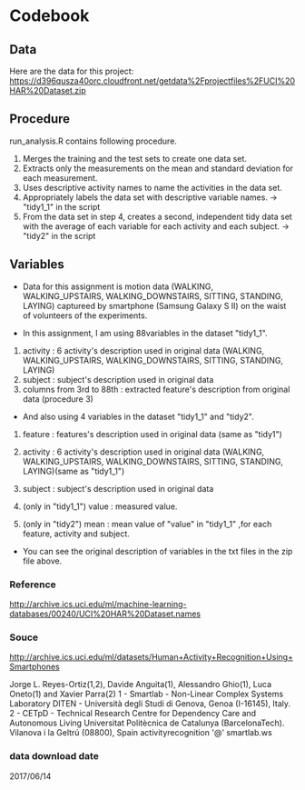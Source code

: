 # Codebook

## Data
Here are the data for this project:
https://d396qusza40orc.cloudfront.net/getdata%2Fprojectfiles%2FUCI%20HAR%20Dataset.zip

## Procedure
run_analysis.R contains following procedure.
1. Merges the training and the test sets to create one data set.
2. Extracts only the measurements on the mean and standard deviation for each measurement.
3. Uses descriptive activity names to name the activities in the data set.
4. Appropriately labels the data set with descriptive variable names. -> "tidy1_1" in the script
5. From the data set in step 4, creates a second, independent tidy data set with the average of each variable for each activity and each subject. -> "tidy2" in the script

## Variables
- Data for this assignment is motion data (WALKING, WALKING_UPSTAIRS, WALKING_DOWNSTAIRS, SITTING, STANDING, LAYING) captureed by smartphone (Samsung Galaxy S II) on the waist of volunteers of the experiments. 

- In this assignment, I am using  88variables in the dataset "tidy1_1".
1. activity : 6 activity's description used in original data (WALKING, WALKING_UPSTAIRS, WALKING_DOWNSTAIRS, SITTING, STANDING, LAYING)
2. subject : subject's description used in original data
3. columns from 3rd to 88th : extracted feature's description from original data (procedure 3) 

- And also using 4 variables in the dataset "tidy1_1" and "tidy2".
1. feature : features's description used in original data (same as "tidy1")
2. activity : 6 activity's description used in original data (WALKING, WALKING_UPSTAIRS, WALKING_DOWNSTAIRS, SITTING, STANDING, LAYING)(same as "tidy1_1")
3. subject : subject's description used in original data

4. (only in "tidy1_1") value : measured value.
5. (only in "tidy2") mean : mean value of "value" in "tidy1_1" ,for each feature, activity and subject.

- You can see the original description of variables in the txt files in the zip file above.  

### Reference 
http://archive.ics.uci.edu/ml/machine-learning-databases/00240/UCI%20HAR%20Dataset.names

### Souce 
http://archive.ics.uci.edu/ml/datasets/Human+Activity+Recognition+Using+Smartphones

Jorge L. Reyes-Ortiz(1,2), Davide Anguita(1), Alessandro Ghio(1), Luca Oneto(1) and Xavier Parra(2)
1 - Smartlab - Non-Linear Complex Systems Laboratory
DITEN - Università degli Studi di Genova, Genoa (I-16145), Italy. 
2 - CETpD - Technical Research Centre for Dependency Care and Autonomous Living
Universitat Politècnica de Catalunya (BarcelonaTech). Vilanova i la Geltrú (08800), Spain
activityrecognition '@' smartlab.ws

### data download date
 2017/06/14
